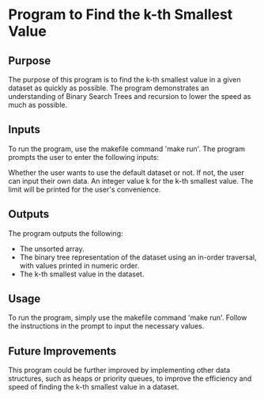 # Program to Find the k-th Smallest Value

## Purpose
The purpose of this program is to find the k-th smallest value in a given dataset as quickly as possible. The program demonstrates an understanding of Binary Search Trees and recursion to lower the speed as much as possible.

## Inputs
To run the program, use the makefile command 'make run'. The program prompts the user to enter the following inputs:

Whether the user wants to use the default dataset or not. If not, the user can input their own data.
An integer value k for the k-th smallest value. The limit will be printed for the user's convenience.

## Outputs
The program outputs the following:

- The unsorted array.
- The binary tree representation of the dataset using an in-order traversal, with values printed in numeric order.
- The k-th smallest value in the dataset.

## Usage
To run the program, simply use the makefile command 'make run'. Follow the instructions in the prompt to input the necessary values.

## Future Improvements
This program could be further improved by implementing other data structures, such as heaps or priority queues, to improve the efficiency and speed of finding the k-th smallest value in a dataset.
